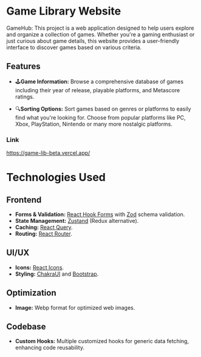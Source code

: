 # Game Library Website

GameHub: This project is a web application designed to help users explore and organize a collection of games. Whether you're a gaming enthusiast or just curious about game details, this website provides a user-friendly interface to discover games based on various criteria.

## Features

- 🕹️**Game Information:**  Browse a comprehensive database of games including their year of release, playable platforms, and Metascore ratings.
  
- 🔍**Sorting Options:**  Sort games based on genres or platforms to easily find what you're looking for. Choose from popular platforms like PC, Xbox, PlayStation, Nintendo or many more nostalgic platforms.

### Link
https://game-lib-beta.vercel.app/

# Technologies Used

## Frontend
- **Forms & Validation:** [React Hook Forms](https://react-hook-form.com/) with [Zod](https://github.com/colinhacks/zod) schema validation.
- **State Management:** [Zustand](https://github.com/pmndrs/zustand) (Redux alternative).
- **Caching:** [React Query](https://react-query.tanstack.com/).
- **Routing:** [React Router](https://reactrouter.com/).

## UI/UX
- **Icons:** [React Icons](https://react-icons.github.io/react-icons/).
- **Styling:** [ChakraUI](https://chakra-ui.com/) and [Bootstrap](https://getbootstrap.com/).

## Optimization
- **Image:** Webp format for optimized web images.

## Codebase
- **Custom Hooks:** Multiple customized hooks for generic data fetching, enhancing code reusability.
